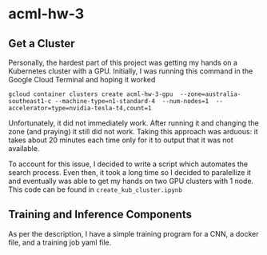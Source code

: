# acml-hw-3

## Get a Cluster
Personally, the hardest part of this project was getting my hands on a Kubernetes cluster with a GPU. Initially, I was running this command in the Google Cloud Terminal and hoping it worked

```
gcloud container clusters create acml-hw-3-gpu  --zone=australia-southeast1-c --machine-type=n1-standard-4  --num-nodes=1  --accelerator=type=nvidia-tesla-t4,count=1 
```

Unfortunately, it did not immediately work. After running it and changing the zone (and praying) it still did not work. Taking this approach was arduous: it takes about 20 minutes each time only for it to output that it was not available. 

To account for this issue, I decided to write a script which automates the search process. Even then, it took a long time so I decided to paralellize it and eventually was able to get my hands on two GPU clusters with 1 node. This code can be found in `create_kub_cluster.ipynb`


## Training and Inference Components
As per the description, I have a simple training program for a CNN, a docker file, and a training job yaml file.

